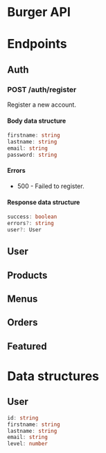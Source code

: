 # Burger API
# Endpoints
## Auth
### POST /auth/register
Register a new account.

#### Body data structure
```ts
firstname: string
lastname: string
email: string
password: string
```

#### Errors
* 500 - Failed to register.

#### Response data structure
```ts
success: boolean
errors?: string
user?: User
```

## User

## Products

## Menus

## Orders

## Featured

# Data structures
## User
```ts
id: string
firstname: string
lastname: string
email: string
level: number
```
